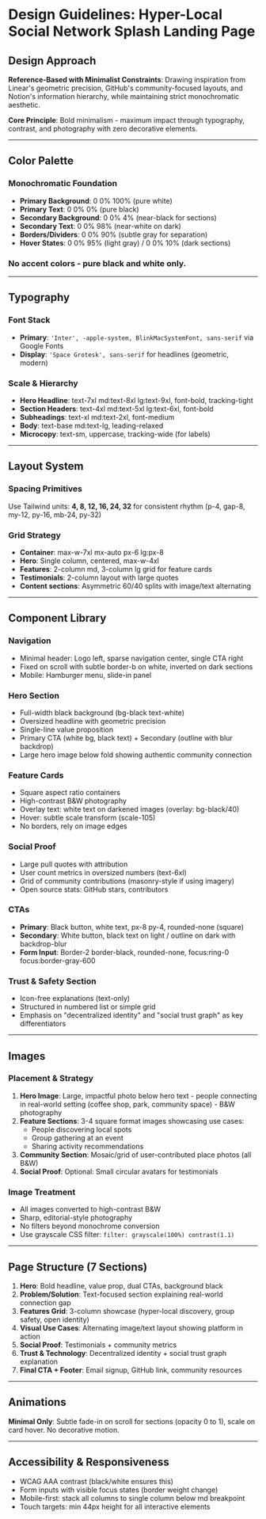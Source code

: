 # Design Guidelines: Hyper-Local Social Network Splash Landing Page

## Design Approach
**Reference-Based with Minimalist Constraints**: Drawing inspiration from Linear's geometric precision, GitHub's community-focused layouts, and Notion's information hierarchy, while maintaining strict monochromatic aesthetic.

**Core Principle**: Bold minimalism - maximum impact through typography, contrast, and photography with zero decorative elements.

---

## Color Palette

### Monochromatic Foundation
- **Primary Background**: 0 0% 100% (pure white)
- **Primary Text**: 0 0% 0% (pure black)
- **Secondary Background**: 0 0% 4% (near-black for sections)
- **Secondary Text**: 0 0% 98% (near-white on dark)
- **Borders/Dividers**: 0 0% 90% (subtle gray for separation)
- **Hover States**: 0 0% 95% (light gray) / 0 0% 10% (dark sections)

### No accent colors - pure black and white only.

---

## Typography

### Font Stack
- **Primary**: `'Inter', -apple-system, BlinkMacSystemFont, sans-serif` via Google Fonts
- **Display**: `'Space Grotesk', sans-serif` for headlines (geometric, modern)

### Scale & Hierarchy
- **Hero Headline**: text-7xl md:text-8xl lg:text-9xl, font-bold, tracking-tight
- **Section Headers**: text-4xl md:text-5xl lg:text-6xl, font-bold
- **Subheadings**: text-xl md:text-2xl, font-medium
- **Body**: text-base md:text-lg, leading-relaxed
- **Microcopy**: text-sm, uppercase, tracking-wide (for labels)

---

## Layout System

### Spacing Primitives
Use Tailwind units: **4, 8, 12, 16, 24, 32** for consistent rhythm (p-4, gap-8, my-12, py-16, mb-24, py-32)

### Grid Strategy
- **Container**: max-w-7xl mx-auto px-6 lg:px-8
- **Hero**: Single column, centered, max-w-4xl
- **Features**: 2-column md, 3-column lg grid for feature cards
- **Testimonials**: 2-column layout with large quotes
- **Content sections**: Asymmetric 60/40 splits with image/text alternating

---

## Component Library

### Navigation
- Minimal header: Logo left, sparse navigation center, single CTA right
- Fixed on scroll with subtle border-b on white, inverted on dark sections
- Mobile: Hamburger menu, slide-in panel

### Hero Section
- Full-width black background (bg-black text-white)
- Oversized headline with geometric precision
- Single-line value proposition
- Primary CTA (white bg, black text) + Secondary (outline with blur backdrop)
- Large hero image below fold showing authentic community connection

### Feature Cards
- Square aspect ratio containers
- High-contrast B&W photography
- Overlay text: white text on darkened images (overlay: bg-black/40)
- Hover: subtle scale transform (scale-105)
- No borders, rely on image edges

### Social Proof
- Large pull quotes with attribution
- User count metrics in oversized numbers (text-6xl)
- Grid of community contributions (masonry-style if using imagery)
- Open source stats: GitHub stars, contributors

### CTAs
- **Primary**: Black button, white text, px-8 py-4, rounded-none (square)
- **Secondary**: White button, black text on light / outline on dark with backdrop-blur
- **Form Input**: Border-2 border-black, rounded-none, focus:ring-0 focus:border-gray-600

### Trust & Safety Section
- Icon-free explanations (text-only)
- Structured in numbered list or simple grid
- Emphasis on "decentralized identity" and "social trust graph" as key differentiators

---

## Images

### Placement & Strategy
1. **Hero Image**: Large, impactful photo below hero text - people connecting in real-world setting (coffee shop, park, community space) - B&W photography
2. **Feature Sections**: 3-4 square format images showcasing use cases:
   - People discovering local spots
   - Group gathering at an event
   - Sharing activity recommendations
3. **Community Section**: Mosaic/grid of user-contributed place photos (all B&W)
4. **Social Proof**: Optional: Small circular avatars for testimonials

### Image Treatment
- All images converted to high-contrast B&W
- Sharp, editorial-style photography
- No filters beyond monochrome conversion
- Use grayscale CSS filter: `filter: grayscale(100%) contrast(1.1)`

---

## Page Structure (7 Sections)

1. **Hero**: Bold headline, value prop, dual CTAs, background black
2. **Problem/Solution**: Text-focused section explaining real-world connection gap
3. **Features Grid**: 3-column showcase (hyper-local discovery, group safety, open identity)
4. **Visual Use Cases**: Alternating image/text layout showing platform in action
5. **Social Proof**: Testimonials + community metrics
6. **Trust & Technology**: Decentralized identity + social trust graph explanation
7. **Final CTA + Footer**: Email signup, GitHub link, community resources

---

## Animations
**Minimal Only**: Subtle fade-in on scroll for sections (opacity 0 to 1), scale on card hover. No decorative motion.

---

## Accessibility & Responsiveness
- WCAG AAA contrast (black/white ensures this)
- Form inputs with visible focus states (border weight change)
- Mobile-first: stack all columns to single column below md breakpoint
- Touch targets: min 44px height for all interactive elements